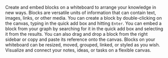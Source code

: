 Create and embed blocks on a whiteboard to arrange your knowledge in new ways. Blocks are versatile units of information that can contain text, images, links, or other media. You can create a block by double-clicking on the canvas, typing in the quick add box and hitting `Enter`. You can embed a block from your graph by searching for it in the quick add box and selecting it from the results. You can also drag and drop a block from the right sidebar or copy and paste its reference onto the canvas. Blocks on your whiteboard can be resized, moved, grouped, linked, or styled as you wish. Visualize and connect your notes, ideas, or tasks on a flexible canvas.
